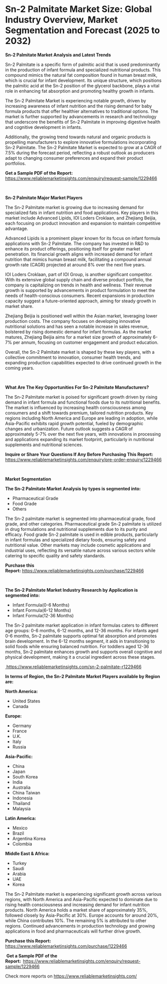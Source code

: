 <p><h1>Sn-2 Palmitate Market Size: Global Industry Overview, Market Segmentation and Forecast (2025 to 2032)</h1></p><p><strong>Sn-2 Palmitate Market Analysis and Latest Trends</strong></p>
<p><p>Sn-2 Palmitate is a specific form of palmitic acid that is used predominantly in the production of infant formula and specialized nutritional products. This compound mimics the natural fat composition found in human breast milk, which is crucial for infant development. Its unique structure, which positions the palmitic acid at the Sn-2 position of the glycerol backbone, plays a vital role in enhancing fat absorption and promoting healthy growth in infants.</p><p>The Sn-2 Palmitate Market is experiencing notable growth, driven by increasing awareness of infant nutrition and the rising demand for baby formula products that offer healthier alternatives to traditional options. The market is further supported by advancements in research and technology that underscore the benefits of Sn-2 Palmitate in improving digestive health and cognitive development in infants.</p><p>Additionally, the growing trend towards natural and organic products is propelling manufacturers to explore innovative formulations incorporating Sn-2 Palmitate. The Sn-2 Palmitate Market is expected to grow at a CAGR of 7.5% during the forecast period, reflecting a robust outlook as producers adapt to changing consumer preferences and expand their product portfolios.</p></p>
<p><strong>Get a Sample PDF of the Report:&nbsp;</strong> <a href="https://www.reliablemarketinsights.com/enquiry/request-sample/1229466?utm_campaign=2232&utm_medium=2&utm_source=Github&utm_content=ia&utm_term=26032025&utm_id=sn-2-palmitate">https://www.reliablemarketinsights.com/enquiry/request-sample/1229466</a></p>
<p>&nbsp;</p>
<p><strong>Sn-2 Palmitate Major Market Players</strong></p>
<p><p>The Sn-2 Palmitate market is growing due to increasing demand for specialized fats in infant nutrition and food applications. Key players in this market include Advanced Lipids, IOI Loders Croklaan, and Zhejiang Beijia, each focusing on product innovation and expansion to maintain competitive advantage.</p><p>Advanced Lipids is a prominent player known for its focus on infant formula applications with Sn-2 Palmitate. The company has invested in R&D to enhance its product offerings, positioning itself for greater market penetration. Its financial growth aligns with increased demand for infant nutrition that mimics human breast milk, facilitating a compound annual growth rate (CAGR) projected at around 8% over the next five years.</p><p>IOI Loders Croklaan, part of IOI Group, is another significant competitor. With its extensive global supply chain and diverse product portfolio, the company is capitalizing on trends in health and wellness. Their revenue growth is supported by advancements in product formulation to meet the needs of health-conscious consumers. Recent expansions in production capacity suggest a future-oriented approach, aiming for steady growth in market share.</p><p>Zhejiang Beijia is positioned well within the Asian market, leveraging lower production costs. The company focuses on developing innovative nutritional solutions and has seen a notable increase in sales revenue, bolstered by rising domestic demand for infant formulas. As the market matures, Zhejiang Beijia aims for a market size growth of approximately 6-7% per annum, focusing on customer engagement and product education.</p><p>Overall, the Sn-2 Palmitate market is shaped by these key players, with a collective commitment to innovation, consumer health trends, and expanding production capabilities expected to drive continued growth in the coming years.</p></p>
<p>&nbsp;</p>
<p><strong>What Are The Key Opportunities For Sn-2 Palmitate Manufacturers?</strong></p>
<p><p>The Sn-2 Palmitate market is poised for significant growth driven by rising demand in infant formula and functional foods due to its nutritional benefits. The market is influenced by increasing health consciousness among consumers and a shift towards premium, tailored nutrition products. Key regions including North America and Europe are leading in adoption, while Asia-Pacific exhibits rapid growth potential, fueled by demographic changes and urbanization. Future outlook suggests a CAGR of approximately 5-7% over the next five years, with innovations in processing and applications expanding its market footprint, particularly in nutritional supplements and nutritional sciences.</p></p>
<p><strong>Inquire or Share Your Questions If Any Before Purchasing This Report:</strong> <a href="https://www.reliablemarketinsights.com/enquiry/pre-order-enquiry/1229466?utm_campaign=2232&utm_medium=2&utm_source=Github&utm_content=ia&utm_term=26032025&utm_id=sn-2-palmitate">https://www.reliablemarketinsights.com/enquiry/pre-order-enquiry/1229466</a></p>
<p>&nbsp;</p>
<p><strong>Market Segmentation</strong></p>
<p><strong>The Sn-2 Palmitate Market Analysis by types is segmented into:</strong></p>
<p><ul><li>Pharmaceutical Grade</li><li>Food Grade</li><li>Others</li></ul></p>
<p><p>The Sn-2 palmitate market is segmented into pharmaceutical grade, food grade, and other categories. Pharmaceutical grade Sn-2 palmitate is utilized in drug formulations and nutritional supplements due to its purity and efficacy. Food grade Sn-2 palmitate is used in edible products, particularly in infant formulas and specialized dietary foods, ensuring safety and nutritional value. Other markets may include cosmetic applications and industrial uses, reflecting its versatile nature across various sectors while catering to specific quality and safety standards.</p></p>
<p><strong>Purchase this Report:&nbsp;</strong><a href="https://www.reliablemarketinsights.com/purchase/1229466?utm_campaign=2232&utm_medium=2&utm_source=Github&utm_content=ia&utm_term=26032025&utm_id=sn-2-palmitate">https://www.reliablemarketinsights.com/purchase/1229466</a></p>
<p>&nbsp;</p>
<p><strong>The Sn-2 Palmitate Market Industry Research by Application is segmented into:</strong></p>
<p><ul><li>Infant Formula(0-6 Months)</li><li>Infant Formula(6-12 Months)</li><li>Infant Formula(12-36 Months)</li></ul></p>
<p><p>The Sn-2 palmitate market application in infant formulas caters to different age groups: 0-6 months, 6-12 months, and 12-36 months. For infants aged 0-6 months, Sn-2 palmitate supports optimal fat absorption and promotes brain development. In the 6-12 months segment, it aids in transitioning to solid foods while ensuring balanced nutrition. For toddlers aged 12-36 months, Sn-2 palmitate enhances growth and supports overall cognitive and physical development, making it a crucial ingredient across these stages.</p></p>
<p><a href="https://www.reliablemarketinsights.com/sn-2-palmitate-r1229466?utm_campaign=2232&utm_medium=2&utm_source=Github&utm_content=ia&utm_term=26032025&utm_id=sn-2-palmitate">&nbsp;https://www.reliablemarketinsights.com/sn-2-palmitate-r1229466</a></p>
<p><strong>In terms of Region, the Sn-2 Palmitate Market Players available by Region are:</strong></p>
<p>
    <p> <strong> North America: </strong>
        <ul>
            <li>United States</li>
            <li>Canada</li>
        </ul>
        </p> 
    <p> <strong> Europe: </strong>
        <ul>
            <li>Germany</li>
            <li>France</li>
            <li>U.K.</li>
            <li>Italy</li>
            <li>Russia</li>
        </ul>
        </p> 
    <p> <strong> Asia-Pacific: </strong>
        <ul>
            <li>China</li>
            <li>Japan</li>
            <li>South Korea</li>
            <li>India</li>
            <li>Australia</li>
            <li>China Taiwan</li>
            <li>Indonesia</li>
            <li>Thailand</li>
            <li>Malaysia</li>
        </ul>
        </p> 
    <p> <strong> Latin America: </strong>
        <ul>
            <li>Mexico</li>
            <li>Brazil</li>
            <li>Argentina Korea</li>
            <li>Colombia</li>
        </ul>
        </p> 
    <p> <strong> Middle East & Africa: </strong>
        <ul>
            <li>Turkey</li>
            <li>Saudi</li>
            <li>Arabia</li>
            <li>UAE</li>
            <li>Korea</li>
        </ul>
    </p>
    </p>
<p><p>The Sn-2 Palmitate market is experiencing significant growth across various regions, with North America and Asia-Pacific expected to dominate due to rising health consciousness and increasing demand for infant nutrition products. North America holds a market share of approximately 35%, followed closely by Asia-Pacific at 30%. Europe accounts for around 20%, while China contributes 10%. The remaining 5% is attributed to other regions. Continued advancements in production technology and growing applications in food and pharmaceuticals will further drive growth.</p></p>
<p><strong>Purchase this Report: </strong><a href="https://www.reliablemarketinsights.com/purchase/1229466?utm_campaign=2232&utm_medium=2&utm_source=Github&utm_content=ia&utm_term=26032025&utm_id=sn-2-palmitate">https://www.reliablemarketinsights.com/purchase/1229466</a></p>
<p>&nbsp;<strong>Get a Sample PDF of the Report:&nbsp;&nbsp;</strong><a href="https://www.reliablemarketinsights.com/enquiry/request-sample/1229466?utm_campaign=2232&utm_medium=2&utm_source=Github&utm_content=ia&utm_term=26032025&utm_id=sn-2-palmitate">https://www.reliablemarketinsights.com/enquiry/request-sample/1229466</a></p>
<p><strong></strong></p>
<p>Check more reports on <a href="https://www.reliablemarketinsights.com/?utm_campaign=2232&utm_medium=2&utm_source=Github&utm_content=ia&utm_term=26032025&utm_id=sn-2-palmitate">https://www.reliablemarketinsights.com/</a></p>